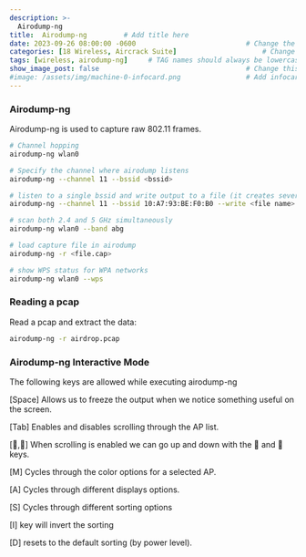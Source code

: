```yaml
---
description: >-
  Airodump-ng
title:  Airodump-ng         # Add title here
date: 2023-09-26 08:00:00 -0600                           # Change the date to match completion date
categories: [18 Wireless, Aircrack Suite]                     # Change Templates to Writeup
tags: [wireless, airodump-ng]     # TAG names should always be lowercase; replace template with writeup, and add relevant tags
show_image_post: false                                    # Change this to true
#image: /assets/img/machine-0-infocard.png                # Add infocard image here for post preview image
---
```


### Airodump-ng 

Airodump-ng is used to capture raw 802.11 frames.

```bash
# Channel hopping
airodump-ng wlan0

# Specify the channel where airodump listens
airodump-ng --channel 11 --bssid <bssid>

# listen to a single bssid and write output to a file (it creates several files with different formats)
airodump-ng --channel 11 --bssid 10:A7:93:BE:F0:B0 --write <file name>

# scan both 2.4 and 5 GHz simultaneously
airodump-ng wlan0 --band abg

# load capture file in airodump
airodump-ng -r <file.cap>

# show WPS status for WPA networks
airodump-ng wlan0 --wps
```

### Reading a pcap
Read a pcap and extract the data:
```bash
airodump-ng -r airdrop.pcap
```

### Airodump-ng Interactive Mode

The following keys are allowed while executing airodump-ng

[Space] Allows us to freeze the output when we notice something useful on the screen.

[Tab] Enables and disables scrolling through the AP list. 

[🔽,🔼]  When scrolling is enabled we can go up and down with the 🔽 and 🔼 keys.

[M] Cycles through the color options for a selected AP.

[A] Cycles through different displays options.

[S] Cycles through different sorting options

[I] key will invert the sorting 

[D] resets to the default sorting (by power level).
